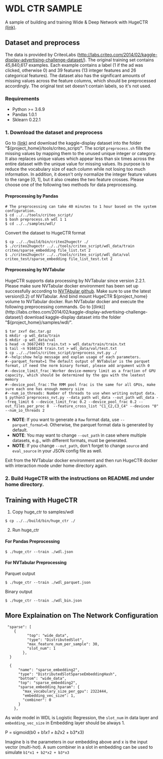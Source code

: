 # WDL CTR SAMPLE #
A sample of building and training Wide & Deep Network with HugeCTR [(link)](https://arxiv.org/abs/1606.07792).

## Dataset and preprocess ##
The data is provided by CriteoLabs (http://labs.criteo.com/2014/02/kaggle-display-advertising-challenge-dataset/).
The original training set contains 45,840,617 examples.
Each example contains a label (1 if the ad was clicked, otherwise 0) and 39 features (13 integer features and 26 categorical features).
The dataset also has the significant amounts of missing values across the feature columns, which should be preprocessed accordingly.
The original test set doesn't contain labels, so it's not used.

### Requirements ###
* Python >= 3.6.9
* Pandas 1.0.1
* Sklearn 0.22.1

### 1. Download the dataset and preprocess

Go to [(link)](http://labs.criteo.com/2014/02/kaggle-display-advertising-challenge-dataset/)
and download the kaggle-display dataset into the folder "${project_home}/tools/criteo_script/".
The script `preprocess.sh` fills the missing values by mapping them to the unused unique integer or category.
It also replaces unique values which appear less than six times across the entire dataset with the unique value for missing values.
Its purpose is to reduce the vocabulary size of each column while not losing too much information.
In addition, it doesn't only normalize the integer feature values to the range [0, 1],
but it also creates the two feature crosses.
Please choose one of the following two methods for data preprocessing.

#### Preprocessing by Pandas ####
```shell
# The preprocessing can take 40 minutes to 1 hour based on the system configuration.
$ cd ../../tools/criteo_script/
$ bash preprocess.sh wdl 1 1
$ cd ../../samples/wdl/
```
Convert the dataset to HugeCTR format
```shell
$ cp ../../build/bin/criteo2hugectr ./
$ ./criteo2hugectr ../../tools/criteo_script/wdl_data/train criteo/sparse_embedding file_list.txt 2
$ ./criteo2hugectr ../../tools/criteo_script/wdl_data/val criteo_test/sparse_embedding file_list_test.txt 2
```

#### Preprocessing by NVTabular ####
HugeCTR supports data processing by NVTabular since version 2.2.1. Please make sure NVTabular docker environment has been set up successfully according to [NVTAbular github](https://github.com/NVIDIA/NVTabular). Make sure to use the latest version(0.2) of NVTabular.
And bind mount HugeCTR ${project_home} volume to NVTabular docker. Run NVTabular docker and execute the following preprocessing commands.
Go to [(link)](http://labs.criteo.com/2014/02/kaggle-display-advertising-challenge-dataset/)
download kaggle-display dataset into the folder "${project_home}/samples/wdl/". 
```shell
$ tar zxvf dac.tar.gz 
$ mkdir -p wdl_data/train
$ mkdir -p wdl_data/val 
$ head -n 36672493 train.txt > wdl_data/train/train.txt 
$ tail -n 9168124 train.txt > wdl_data/val/test.txt 
$ cp ../../tools/criteo_script/preprocess_nvt.py ./
#--help:show help message and explan usage of each parameters.
#--parquet_format=1 The default output of NVTabular is the parquet format, if need the norm binary format, please add argument with 0
#--device_limit_frac：Worker device-memory limit as a fraction of GPU capacity, which should be determined by the gpu with the leatest memory
#--device_pool_frac：The RMM pool frac is the same for all GPUs, make sure each one has enough memory size
#--num_io_threads: Number of threads to use when writing output data.
$ python3 preprocess_nvt.py --data_path wdl_data --out_path wdl_data --freq_limit 6 --device_limit_frac 0.2 --device_pool_frac 0.2 --out_files_per_proc 8  --feature_cross_list "C1_C2,C3_C4" --devices "0" --num_io_threads 2 
```
- **NOTE**: If you want to generate a `Raw` format data, use `--parquet_format=0`. Otherwise, the parquet format data is generated by default.
- **NOTE**: You may want to change `--out_path` in case where multiple datasets, e.g., with different formats, must be generated.
- **NOTE**: If you change `--out_path`, don't forget to change `source` and `eval_source` in your JSON config file as well.

Exit from the NVTabular docker environment and then run HugeCTR docker with interaction mode under home directory again.

### 2. Build HugeCTR with the instructions on README.md under home directory.


## Training with HugeCTR ##

1. Copy huge_ctr to samples/wdl
```shell
$ cp ../../build/bin/huge_ctr ./
```

2. Run huge_ctr

#### For Pandas Preprocessing ####
```shell
$ ./huge_ctr --train ./wdl.json
```

#### For NVTabular Preprocessing ####

Parquet output
```shell
$ ./huge_ctr --train ./wdl_parquet.json
```

Binary output
```shell
$ ./huge_ctr --train ./wdl_bin.json
```

## More Explaination on The Network Configuration ##
```
 "sparse": [
	{
          "top": "wide_data",
          "type": "DistributedSlot",
          "max_feature_num_per_sample": 30,
          "slot_num": 1
        },
  }
```
```
  {
      "name": "sparse_embedding2",
      "type": "DistributedSlotSparseEmbeddingHash",
      "bottom": "wide_data",
      "top": "sparse_embedding2",
      "sparse_embedding_hparam": {
        "max_vocabulary_size_per_gpu": 2322444,
        "embedding_vec_size": 1,
        "combiner": 0
      }
    },
```
As wide model in WDL is Logistic Regression, the `slot_num` in data layer and `embedding_vec_size` in Embedding layer should be always 1. 

P = sigmoid(b0 + b1*x1 + b2*x2 + b3*x3)

Imagine b is the parameters in our embedding above and x is the input vector (multi-hot). A sum combiner in a slot in embedding can be used to simulate `b1*x1 + b2*x2 + b3*x3`
